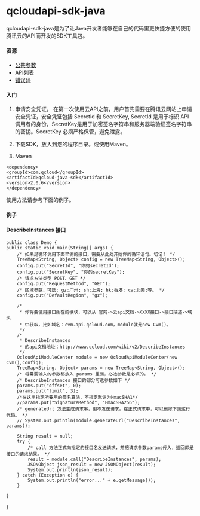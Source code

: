 # qcloudapi-sdk-java

qcloudapi-sdk-java是为了让Java开发者能够在自己的代码里更快捷方便的使用腾讯云的API而开发的SDK工具包。

#### 资源

* [公共参数](http://wiki.qcloud.com/wiki/%E5%85%AC%E5%85%B1%E5%8F%82%E6%95%B0)
* [API列表](http://wiki.qcloud.com/wiki/API)
* [错误码](http://wiki.qcloud.com/wiki/%E9%94%99%E8%AF%AF%E7%A0%81)

#### 入门

1. 申请安全凭证。
在第一次使用云API之前，用户首先需要在腾讯云网站上申请安全凭证，安全凭证包括 SecretId 和 SecretKey, SecretId 是用于标识 API 调用者的身份，SecretKey是用于加密签名字符串和服务器端验证签名字符串的密钥。SecretKey 必须严格保管，避免泄露。

2. 下载SDK，放入到您的程序目录。或使用Maven。
3. Maven
```
<dependency>
<groupId>com.qcloud</groupId>
<artifactId>qcloud-java-sdk</artifactId>
<version>2.0.6</version>
</dependency>
```
使用方法请参考下面的例子。

#### 例子
#### DescribeInstances 接口
	public class Demo {
	public static void main(String[] args) {
		/* 如果是循环调用下面举例的接口，需要从此处开始你的循环语句。切记！ */
		TreeMap<String, Object> config = new TreeMap<String, Object>();
		config.put("SecretId", "你的secretId");
		config.put("SecretKey", "你的secretKey");
		/* 请求方法类型 POST、GET */
		config.put("RequestMethod", "GET");
		/* 区域参数，可选: gz:广州; sh:上海; hk:香港; ca:北美;等。 */
		config.put("DefaultRegion", "gz");

		/*
		 * 你将要使用接口所在的模块，可以从 官网->云api文档->XXXX接口->接口描述->域名
		 * 中获取，比如域名：cvm.api.qcloud.com，module就是new Cvm()。
		 */
		/*
		 * DescribeInstances
		 * 的api文档地址：http://www.qcloud.com/wiki/v2/DescribeInstances
		 */
		QcloudApiModuleCenter module = new QcloudApiModuleCenter(new Cvm(),config);
		TreeMap<String, Object> params = new TreeMap<String, Object>();
		/* 将需要输入的参数都放入 params 里面，必选参数是必填的。 */
		/* DescribeInstances 接口的部分可选参数如下 */
		params.put("offset", 0);
		params.put("limit", 3);
		/*在这里指定所要用的签名算法，不指定默认为HmacSHA1*/
		//params.put("SignatureMethod", "HmacSHA256");
		/* generateUrl 方法生成请求串，但不发送请求。在正式请求中，可以删除下面这行代码。 */
		// System.out.println(module.generateUrl("DescribeInstances", params));

		String result = null;
		try {
			/* call 方法正式向指定的接口名发送请求，并把请求参数params传入，返回即是接口的请求结果。 */
			result = module.call("DescribeInstances", params);
			JSONObject json_result = new JSONObject(result);
			System.out.println(json_result);
		} catch (Exception e) {
			System.out.println("error..." + e.getMessage());
		}

	}
}
